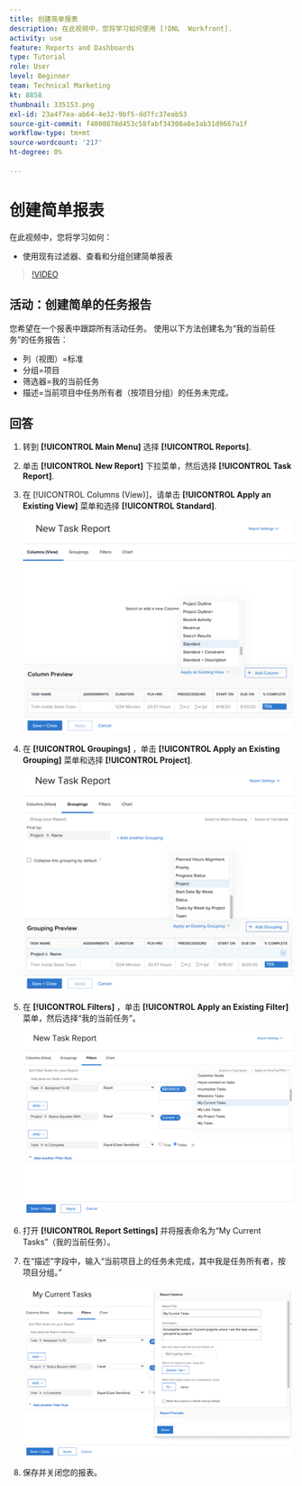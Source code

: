 ```yaml
---
title: 创建简单报表
description: 在此视频中，您将学习如何使用 [!DNL  Workfront].
activity: use
feature: Reports and Dashboards
type: Tutorial
role: User
level: Beginner
team: Technical Marketing
kt: 8858
thumbnail: 335153.png
exl-id: 23a4f7ea-ab64-4e32-9bf5-dd7fc37eab53
source-git-commit: f4000878d453c58fabf34308a8e3ab31d9667a1f
workflow-type: tm+mt
source-wordcount: '217'
ht-degree: 0%

---
```


# 创建简单报表

在此视频中，您将学习如何：

* 使用现有过滤器、查看和分组创建简单报表

>[!VIDEO](https://video.tv.adobe.com/v/335153/?quality=12)

## 活动：创建简单的任务报告

您希望在一个报表中跟踪所有活动任务。 使用以下方法创建名为“我的当前任务”的任务报告：

* 列（视图）=标准
* 分组=项目
* 筛选器=我的当前任务
* 描述=当前项目中任务所有者（按项目分组）的任务未完成。

## 回答

1. 转到 **[!UICONTROL Main Menu]** 选择 **[!UICONTROL Reports]**.
1. 单击 **[!UICONTROL New Report]** 下拉菜单，然后选择 **[!UICONTROL Task Report]**.
1. 在 [!UICONTROL Columns (View)]，请单击 **[!UICONTROL Apply an Existing View]** 菜单和选择 **[!UICONTROL Standard]**.

   ![任务报表中用于创建列的屏幕图像](assets/simple-task-report-columns.png)

1. 在 **[!UICONTROL Groupings]** ，单击 **[!UICONTROL Apply an Existing Grouping]** 菜单和选择 **[!UICONTROL Project]**.

   ![在任务报表中创建分组的屏幕图像](assets/simple-task-report-groupings.png)

1. 在 **[!UICONTROL Filters]** ，单击 **[!UICONTROL Apply an Existing Filter]** 菜单，然后选择“我的当前任务”。

   ![在任务报表中创建过滤器的屏幕图像](assets/simple-task-report-filters.png)

1. 打开 **[!UICONTROL Report Settings]** 并将报表命名为“My Current Tasks”（我的当前任务）。
1. 在“描述”字段中，输入“当前项目上的任务未完成，其中我是任务所有者，按项目分组。”

   ![任务报表中报表设置屏幕的图像](assets/simple-task-report-report-settings.png)

1. 保存并关闭您的报表。
